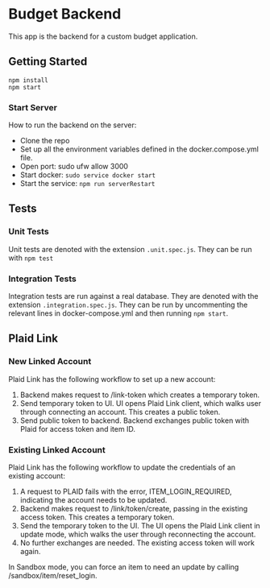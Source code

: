 # Budget Backend

This app is the backend for a custom budget application.

## Getting Started

```
npm install
npm start
```

### Start Server
How to run the backend on the server:
- Clone the repo
- Set up all the environment variables defined in the docker.compose.yml file.
- Open port: sudo ufw allow 3000
- Start docker: `sudo service docker start`
- Start the service: `npm run serverRestart`

## Tests

### Unit Tests
Unit tests are denoted with the extension `.unit.spec.js`. They can be run with `npm test`

### Integration Tests
Integration tests are run against a real database. They are denoted with the extension `.integration.spec.js`. They can be run by uncommenting the relevant lines in docker-compose.yml and then running `npm start`.

## Plaid Link

### New Linked Account
Plaid Link has the following workflow to set up a new account:
1. Backend makes request to /link-token which creates a temporary token.
2. Send temporary token to UI. UI opens Plaid Link client, which walks user through 
   connecting an account. This creates a public token.
3. Send public token to backend. Backend exchanges public token with Plaid for access 
   token and item ID.

### Existing Linked Account
Plaid Link has the following workflow to update the credentials of an existing account:
1. A request to PLAID fails with the error, ITEM_LOGIN_REQUIRED, indicating the account
   needs to be updated.
2. Backend makes request to /link/token/create, passing in the existing access token. 
   This creates a temporary token.
3. Send the temporary token to the UI. The UI opens the Plaid Link client in update 
   mode, which walks the user through reconnecting the account.
4. No further exchanges are needed. The existing access token will work again.

In Sandbox mode, you can force an item to need an update by calling /sandbox/item/reset_login.
